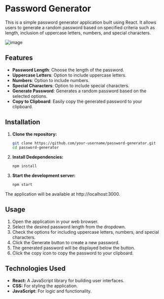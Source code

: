 # Password Generator

This is a simple password generator application built using React. It allows users to generate a random password based on specified criteria such as length, inclusion of uppercase letters, numbers, and special characters.

![image](https://github.com/rajkumar3934/Password-Generator/assets/27536166/6efdd891-b467-4568-819c-4c1eda1dad60)


## Features

- **Password Length**: Choose the length of the password.
- **Uppercase Letters**: Option to include uppercase letters.
- **Numbers**: Option to include numbers.
- **Special Characters**: Option to include special characters.
- **Generate Password**: Generates a random password based on the selected options.
- **Copy to Clipboard**: Easily copy the generated password to your clipboard.

## Installation

1. **Clone the repository:**

   ```bash
   git clone https://github.com/your-username/password-generator.git
   cd password-generator
   ```
2. **Install Dedependencies:**
   
   ```bash
   npm install
   ```
3. **Start the development server:**

   ```bash
   npm start
   ```

The application will be available at http://localhost:3000.

## Usage

1. Open the application in your web browser.
2. Select the desired password length from the dropdown.
3. Check the options for including uppercase letters, numbers, and special characters.
4. Click the Generate button to create a new password.
5. The generated password will be displayed below the button.
6. Click the copy icon to copy the password to your clipboard.

## Technologies Used

- **React:** A JavaScript library for building user interfaces.
- **CSS:** For styling the application.
- **JavaScript:** For logic and functionality.
